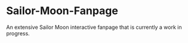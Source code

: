 # Sailor-Moon-Fanpage
An extensive Sailor Moon interactive fanpage that is currently a work in progress.
